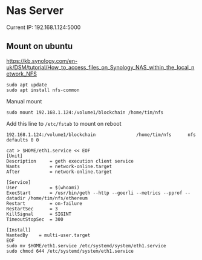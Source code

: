 # Nas Server

Current IP: 192.168.1.124:5000

## Mount on ubuntu

https://kb.synology.com/en-uk/DSM/tutorial/How_to_access_files_on_Synology_NAS_within_the_local_network_NFS


```
sudo apt update
sudo apt install nfs-common
```

Manual mount
```
sudo mount 192.168.1.124:/volume1/blockchain /home/tim/nfs
```

Add this line to `/etc/fstab` to mount on reboot

```
192.168.1.124:/volume1/blockchain               /home/tim/nfs      nfs defaults 0 0
```

```
cat > $HOME/eth1.service << EOF 
[Unit]
Description     = geth execution client service
Wants           = network-online.target
After           = network-online.target 

[Service]
User            = $(whoami)
ExecStart       = /usr/bin/geth --http --goerli --metrics --pprof --datadir /home/tim/nfs/ethereum
Restart         = on-failure
RestartSec      = 3
KillSignal      = SIGINT
TimeoutStopSec  = 300

[Install]
WantedBy    = multi-user.target
EOF
sudo mv $HOME/eth1.service /etc/systemd/system/eth1.service
sudo chmod 644 /etc/systemd/system/eth1.service
```
